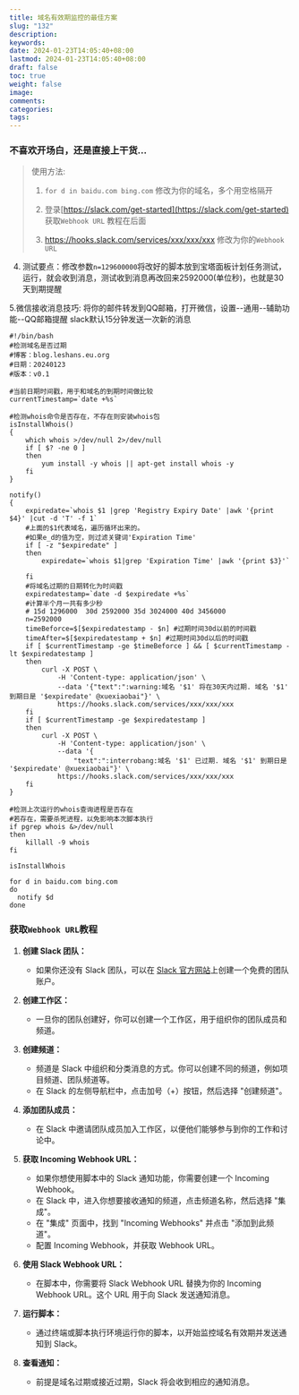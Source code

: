 ```yaml
---
title: 域名有效期监控的最佳方案
slug: "132"
description: 
keywords: 
date: 2024-01-23T14:05:40+08:00
lastmod: 2024-01-23T14:05:40+08:00
draft: false
toc: true
weight: false
image: 
comments: 
categories: 
tags:
---
```


### 不喜欢开场白，还是直接上干货...

> 使用方法: 
> 1.  `for d in baidu.com bing.com`   修改为你的域名，多个用空格隔开
> 3. 登录[https://slack.com/get-started](https://slack.com/get-started) 获取`Webhook URL` 教程在后面
>
> 5. https://hooks.slack.com/services/xxx/xxx/xxx 修改为你的`Webhook URL`

4. 测试要点：修改参数`n=129600000`将改好的脚本放到宝塔面板计划任务测试，运行，就会收到消息，测试收到消息再改回来2592000(单位秒)，也就是30天到期提醒

5.微信接收消息技巧: 将你的邮件转发到QQ邮箱，打开微信，设置--通用--辅助功能--QQ邮箱提醒
slack默认15分钟发送一次新的消息

```
#!/bin/bash
#检测域名是否过期
#博客：blog.leshans.eu.org
#日期：20240123
#版本：v0.1

#当前日期时间戳，用于和域名的到期时间做比较
currentTimestamp=`date +%s`

#检测whois命令是否存在，不存在则安装whois包
isInstallWhois()
{
    which whois >/dev/null 2>/dev/null
    if [ $? -ne 0 ]
    then
        yum install -y whois || apt-get install whois -y
    fi
}

notify()
{
    expiredate=`whois $1 |grep 'Registry Expiry Date' |awk '{print $4}' |cut -d 'T' -f 1`
    #上面的$1代表域名，遍历循环出来的。
    #如果e_d的值为空，则过滤关键词'Expiration Time'
    if [ -z "$expiredate" ]
    then
        expiredate=`whois $1|grep 'Expiration Time' |awk '{print $3}'`

    fi
    #将域名过期的日期转化为时间戳
    expiredatestamp=`date -d $expiredate +%s`
    #计算半个月一共有多少秒
    # 15d 1296000  30d 2592000 35d 3024000 40d 3456000
    n=2592000
    timeBeforce=$[$expiredatestamp - $n] #过期时间30d以前的时间戳
    timeAfter=$[$expiredatestamp + $n] #过期时间30d以后的时间戳
    if [ $currentTimestamp -ge $timeBeforce ] && [ $currentTimestamp -lt $expiredatestamp ]
    then
        curl -X POST \
            -H 'Content-type: application/json' \
            --data '{"text":":warning:域名 '$1' 将在30天内过期. 域名 '$1' 到期日是 '$expiredate' @xuexiaobai"}' \
            https://hooks.slack.com/services/xxx/xxx/xxx
    fi
    if [ $currentTimestamp -ge $expiredatestamp ] 
    then
        curl -X POST \
            -H 'Content-type: application/json' \
            --data '{
                "text":":interrobang:域名 '$1' 已过期. 域名 '$1' 到期日是 '$expiredate' @xuexiaobai"}' \
            https://hooks.slack.com/services/xxx/xxx/xxx
    fi
}

#检测上次运行的whois查询进程是否存在
#若存在，需要杀死进程，以免影响本次脚本执行
if pgrep whois &>/dev/null
then
    killall -9 whois
fi

isInstallWhois

for d in baidu.com bing.com
do
  notify $d
done
```


### 获取`Webhook URL`教程

1. **创建 Slack 团队：**
    
    - 如果你还没有 Slack 团队，可以在 [Slack 官方网站](https://slack.com/get-started)上创建一个免费的团队账户。
2. **创建工作区：**
    
    - 一旦你的团队创建好，你可以创建一个工作区，用于组织你的团队成员和频道。
3. **创建频道：**
    
    - 频道是 Slack 中组织和分类消息的方式。你可以创建不同的频道，例如项目频道、团队频道等。
    - 在 Slack 的左侧导航栏中，点击加号（+）按钮，然后选择 "创建频道"。
4. **添加团队成员：**
    
    - 在 Slack 中邀请团队成员加入工作区，以便他们能够参与到你的工作和讨论中。
5. **获取 Incoming Webhook URL：**
    
    - 如果你想使用脚本中的 Slack 通知功能，你需要创建一个 Incoming Webhook。
    - 在 Slack 中，进入你想要接收通知的频道，点击频道名称，然后选择 "集成"。
    - 在 "集成" 页面中，找到 "Incoming Webhooks" 并点击 "添加到此频道"。
    - 配置 Incoming Webhook，并获取 Webhook URL。
6. **使用 Slack Webhook URL：**
    
    - 在脚本中，你需要将 Slack Webhook URL 替换为你的 Incoming Webhook URL。这个 URL 用于向 Slack 发送通知消息。
7. **运行脚本：**
    
    - 通过终端或脚本执行环境运行你的脚本，以开始监控域名有效期并发送通知到 Slack。
8. **查看通知：**
    
    - 前提是域名过期或接近过期，Slack 将会收到相应的通知消息。